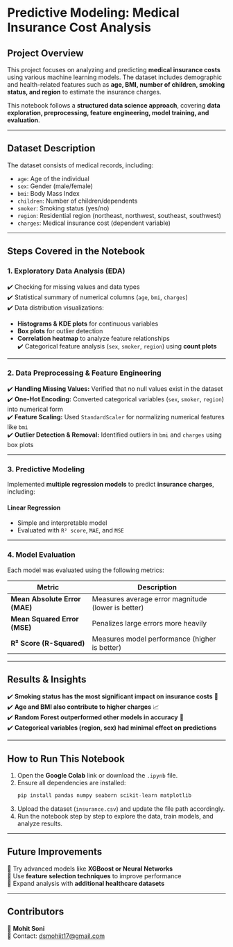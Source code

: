 # **Predictive Modeling: Medical Insurance Cost Analysis**  

## **Project Overview**  
This project focuses on analyzing and predicting **medical insurance costs** using various machine learning models. The dataset includes demographic and health-related features such as **age, BMI, number of children, smoking status, and region** to estimate the insurance charges.  

This notebook follows a **structured data science approach**, covering **data exploration, preprocessing, feature engineering, model training, and evaluation**.

---

## **Dataset Description**  
The dataset consists of medical records, including:  
- `age`: Age of the individual  
- `sex`: Gender (male/female)  
- `bmi`: Body Mass Index  
- `children`: Number of children/dependents  
- `smoker`: Smoking status (yes/no)  
- `region`: Residential region (northeast, northwest, southeast, southwest)  
- `charges`: Medical insurance cost (dependent variable)  

---

## **Steps Covered in the Notebook**  

### **1. Exploratory Data Analysis (EDA)**  
✔️ Checking for missing values and data types  
✔️ Statistical summary of numerical columns (`age`, `bmi`, `charges`)  
✔️ Data distribution visualizations:  
   - **Histograms & KDE plots** for continuous variables  
   - **Box plots** for outlier detection  
   - **Correlation heatmap** to analyze feature relationships  
✔️ Categorical feature analysis (`sex`, `smoker`, `region`) using **count plots**  

---

### **2. Data Preprocessing & Feature Engineering**  
✔️ **Handling Missing Values:** Verified that no null values exist in the dataset  
✔️ **One-Hot Encoding:** Converted categorical variables (`sex`, `smoker`, `region`) into numerical form  
✔️ **Feature Scaling:** Used `StandardScaler` for normalizing numerical features like `bmi`  
✔️ **Outlier Detection & Removal:** Identified outliers in `bmi` and `charges` using box plots  

---

### **3. Predictive Modeling**  
Implemented **multiple regression models** to predict **insurance charges**, including:  

#### **Linear Regression**  
- Simple and interpretable model  
- Evaluated with `R² score`, `MAE`, and `MSE`  

---

### **4. Model Evaluation**  
Each model was evaluated using the following metrics:  

| **Metric**              | **Description**                                      |
|-------------------------|------------------------------------------------------|
| **Mean Absolute Error (MAE)**  | Measures average error magnitude (lower is better) |
| **Mean Squared Error (MSE)**   | Penalizes large errors more heavily              |
| **R² Score (R-Squared)** | Measures model performance (higher is better) |

---

## **Results & Insights**  
✔️ **Smoking status has the most significant impact on insurance costs** 🚬  
✔️ **Age and BMI also contribute to higher charges** 📈  
✔️ **Random Forest outperformed other models in accuracy** 🎯  
✔️ **Categorical variables (region, sex) had minimal effect on predictions**  

---

## **How to Run This Notebook**  
1. Open the **Google Colab** link or download the `.ipynb` file.  
2. Ensure all dependencies are installed:  
   ```python
   pip install pandas numpy seaborn scikit-learn matplotlib
   ```
3. Upload the dataset (`insurance.csv`) and update the file path accordingly.  
4. Run the notebook step by step to explore the data, train models, and analyze results.  

---

## **Future Improvements**  
🔹 Try advanced models like **XGBoost or Neural Networks**  
🔹 Use **feature selection techniques** to improve performance  
🔹 Expand analysis with **additional healthcare datasets**  

---

## **Contributors**  
👤 **Mohit Soni**  
📧 Contact: dsmohiit17@gmail.com  
